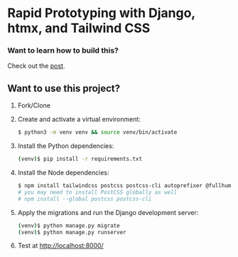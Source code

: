 # Rapid Prototyping with Django, htmx, and Tailwind CSS

### Want to learn how to build this?

Check out the [post](https://testdriven.io/blog/django-htmx-tailwind/).

## Want to use this project?

1. Fork/Clone

1. Create and activate a virtual environment:

    ```sh
    $ python3 -m venv venv && source venv/bin/activate
    ```

1. Install the Python dependencies:

    ```sh
    (venv)$ pip install -r requirements.txt
    ```

1. Install the Node dependencies:

    ```sh
    $ npm install tailwindcss postcss postcss-cli autoprefixer @fullhuman/postcss-purgecss
    # you may need to install PostCSS globally as well
    # npm install --global postcss postcss-cli
    ```

1. Apply the migrations and run the Django development server:

    ```sh
    (venv)$ python manage.py migrate
    (venv)$ python manage.py runserver
    ```

1. Test at [http://localhost:8000/](http://localhost:8000/)
